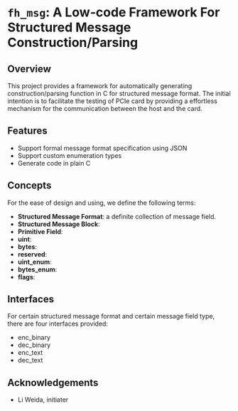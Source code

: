 `fh_msg`: A Low-code Framework For Structured Message Construction/Parsing
=====

## Overview 
This project provides a framework for automatically generating construction/parsing function in C for structured message format. The initial intention is to facilitate the testing of PCIe card by providing a effortless mechanism for the communication between the host and the card.

## Features

- Support formal message format specification using JSON
- Support custom enumeration types
- Generate code in plain C

## Concepts
For the ease of design and using, we define the following terms:

- **Structured Message Format**: a definite collection of message field.
- **Structured Message Block**: 
- **Primitive Field**:
- **uint**: 
- **bytes**: 
- **reserved**: 
- **uint_enum**:
- **bytes_enum**: 
- **flags**: 

## Interfaces
For certain structured message format and certain message field type, there are four interfaces provided:
- enc_binary
- dec_binary
- enc_text
- dec_text

## Acknowledgements

- Li Weida, initiater